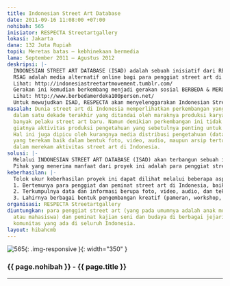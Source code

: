 ```yaml
---
title: Indonesian Street Art Database
date: 2011-09-16 11:08:00 +07:00
nohibah: 565
inisiator: RESPECTA Streetartgallery
lokasi: Jakarta
dana: 132 Juta Rupiah
topik: Meretas batas – kebhinekaan bermedia
lama: September 2011 – Agustus 2012
deskripsi: |-
  INDONESIAN STREET ART DATABASE (ISAD) adalah sebuah inisiatif dari RESPECTA STREET ART GALLERY (RSAG) yang dikelola secara independen dan berbasis komunitas serta didedikasikan untuk aktivitas pengarsipan dan penelitian di bidang street art khususnya dan kebudayaan urban di Indonesia pada umumnya.
  RSAG adalah media alternatif online bagi para penggiat street art di seluruh Indonesia dan mancanegara. Media ini telah berjalan selama satu tahun sejak Februari 2010. RSAG secara konsisten menjadi ruang terbuka bagi para pelaku street art di Indonesia untuk mendistribusikan karya serta gagasannya seputar isu urban dalam kaitannya dengan aspek sosial, politik, dan budaya baik dalam konteks Indonesia maupun global, seperti masalah perebutan ruang publik, kekerasan, kemanusiaan, dan berbagai isu terkini. Salah satu bentuk komitmen RSAG terhadap isu sosial dalam masyarakat adalah dengan menjadi bagian dari aksi solidaritas bersama untuk selalu menyuarakan kemanusiaan, toleransi, dan keberagaman di Republik Indonesia melalui Indonesian Street Art Movement – SUNDAY 13th . Aksi ini dilakukan secara serempak pada hari Minggu, 13 Februari 2011, di lebih dari 20 kota di Indonesia.
  Lihat: http://indonesiastreetartmovement.tumblr.com/
  Gerakan ini kemudian berkembang menjadi gerakan sosial BERBEDA & MERDEKA 100%, sebuah aksi kolektif sederhana dari para penggiat street art dan masyarakat luas untuk terus menghargai dan memberi ruang bagi perbedaan dan menutup pintu bagi kekerasan.
  Lihat: http://www.berbedamerdeka100persen.net/
  Untuk mewujudkan ISAD, RESPECTA akan menyelenggarakan Indonesian Street Art Awards (ISAA), sebuah penghargaan yang diberikan kepada para pelaku street art baik dari dalam maupun luar negeri yang berkarya di Indonesia. Apresiasi juga diberikan kepada mereka yang bukan street artists namun intens mendokumentasikan aktivitas street art di Indonesia (dalam bentuk foto, video, audio, dan teks). Data yang diterima akan disimpan dalam ISAD untuk kemudian dikembangkan ke dalam berbagai program produksi pengetahuan, seperti penerbitan buku, jurnal, workshop, dan festival.
masalah: Dunia street art di Indonesia memperlihatkan perkembangan yang signifikan
  dalam satu dekade terakhir yang ditandai oleh maraknya produksi karya dan lahirnya
  banyak pelaku street art baru. Namun demikian perkembangan ini tidak diiringi oleh
  giatnya aktivitas produksi pengetahuan yang sebetulnya penting untuk digalakkan.
  Hal ini juga dipicu oleh kurangnya media distribusi pengetahuan (data dan informasi)
  yang terekam baik dalam bentuk foto, video, audio, maupun arsip tertulis yang memadai
  dalam merekam aktivitas street art di Indonesia.
solusi: |-
  Melalui INDONESIAN STREET ART DATABASE (ISAD) akan terbangun sebuah infrastruktur yang berfungsi sebagai basis produksi pengetahuan tentang kebudayaan urban dalam konteks yang luas bagi penggiat street art dan masyarakat di Indonesia. INDONESIA STREET ART AWARDS (ISAD) merupakan langkah untuk mengumpulkan data dan informasi. Penghargaan ini diberikan kepada karya street art yang melakukan eksplorasi terhadap medium, tema, gagasan, dan memiliki potensi yang inovatif. Apresiasi besar juga diberikan kepada dokumentasi (foto, video, dan audio) yang mengandung muatan historis, memiliki informasi akurat, dan dianggap penting dalam sejarah street art Indonesia.
  Pihak yang menerima manfaat dari proyek ini adalah para penggiat street art (yang pada umumnya adalah anak muda, pelajar atau mahasiswa) dan peminat kajian seni dan budaya di berbagai jejaring media berbasis komunitas yang ada di seluruh Indonesia.
keberhasilan: |-
  Tolok ukur keberhasilan proyek ini dapat dilihat melalui beberapa aspek:
  1. Bertemunya para penggiat dan peminat street art di Indonesia, baik sebagai kelompok (komunitas, organisasi, jaringan)
  2. Terkumpulnya data dan informasi berupa foto, video, audio, dan teks yang akan diarsipkan dan digunakan sebagai sumber produksi pengetahuan.
  3. Lahirnya berbagai bentuk pengembangan kreatif (pameran, workshop, presentasi proyek, festival) maupun intelektual (buku, jurnal, seminar) berdasarkan arsip yang dimiliki.
organisasi: RESPECTA Streetartgallery
diuntungkan: para penggiat street art (yang pada umumnya adalah anak muda, pelajar
  atau mahasiswa) dan peminat kajian seni dan budaya di berbagai jejaring media berbasis
  komunitas yang ada di seluruh Indonesia.
layout: hibahcmb
---
```


![565](/static/img/hibahcmb/565.png){: .img-responsive }{: width="350" }

### {{ page.nohibah }} - {{ page.title }}

---
